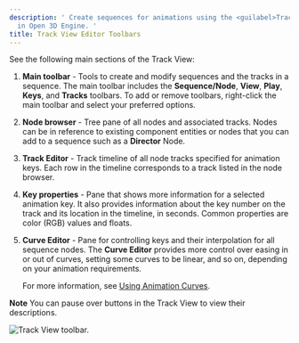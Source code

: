 ```yaml
---
description: ' Create sequences for animations using the <guilabel>Track View</guilabel> editor''s toolbars
  in Open 3D Engine. '
title: Track View Editor Toolbars
---
```


See the following main sections of the Track View:

1. **Main toolbar** - Tools to create and modify sequences and the tracks in a sequence. The main toolbar includes the **Sequence/Node**, **View**, **Play**, **Keys**, and **Tracks** toolbars. To add or remove toolbars, right-click the main toolbar and select your preferred options.

1. **Node browser** - Tree pane of all nodes and associated tracks. Nodes can be in reference to existing component entities or nodes that you can add to a sequence such as a **Director** Node.

1. **Track Editor** - Track timeline of all node tracks specified for animation keys. Each row in the timeline corresponds to a track listed in the node browser.

1. **Key properties** - Pane that shows more information for a selected animation key. It also provides information about the key number on the track and its location in the timeline, in seconds. Common properties are color (RGB) values and floats.

1. ****Curve Editor**** - Pane for controlling keys and their interpolation for all sequence nodes. The ****Curve Editor**** provides more control over easing in or out of curves, setting some curves to be linear, and so on, depending on your animation requirements.

   For more information, see [Using Animation Curves](/docs/user-guide/visualization/cinematics/track-view/editor-animation-curves.md).

**Note**
You can pause over buttons in the Track View to view their descriptions.

![Track View toolbar.](/images/user-guide/cinematics/cinematics-trackview-editor.png)
